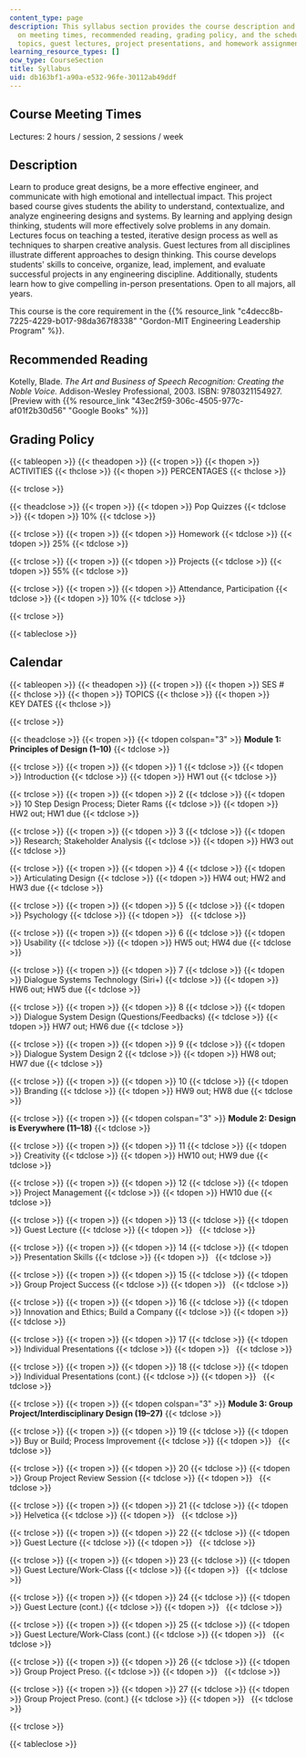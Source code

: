 ```yaml
---
content_type: page
description: This syllabus section provides the course description and information
  on meeting times, recommended reading, grading policy, and the schedule of lecture
  topics, guest lectures, project presentations, and homework assignments.
learning_resource_types: []
ocw_type: CourseSection
title: Syllabus
uid: db163bf1-a90a-e532-96fe-30112ab49ddf
---
```


Course Meeting Times
--------------------

Lectures: 2 hours / session, 2 sessions / week

Description
-----------

Learn to produce great designs, be a more effective engineer, and communicate with high emotional and intellectual impact. This project based course gives students the ability to understand, contextualize, and analyze engineering designs and systems. By learning and applying design thinking, students will more effectively solve problems in any domain. Lectures focus on teaching a tested, iterative design process as well as techniques to sharpen creative analysis. Guest lectures from all disciplines illustrate different approaches to design thinking. This course develops students' skills to conceive, organize, lead, implement, and evaluate successful projects in any engineering discipline. Additionally, students learn how to give compelling in-person presentations. Open to all majors, all years.

This course is the core requirement in the {{% resource_link "c4decc8b-7225-4229-b017-98da367f8338" "Gordon-MIT Engineering Leadership Program" %}}.

Recommended Reading
-------------------

Kotelly, Blade. _The Art and Business of Speech Recognition: Creating the Noble Voice._ Addison-Wesley Professional, 2003. ISBN: 9780321154927. \[Preview with {{% resource_link "43ec2f59-306c-4505-977c-af01f2b30d56" "Google Books" %}}\]

Grading Policy
--------------

{{< tableopen >}}
{{< theadopen >}}
{{< tropen >}}
{{< thopen >}}
ACTIVITIES
{{< thclose >}}
{{< thopen >}}
PERCENTAGES
{{< thclose >}}

{{< trclose >}}

{{< theadclose >}}
{{< tropen >}}
{{< tdopen >}}
Pop Quizzes
{{< tdclose >}}
{{< tdopen >}}
10%
{{< tdclose >}}

{{< trclose >}}
{{< tropen >}}
{{< tdopen >}}
Homework
{{< tdclose >}}
{{< tdopen >}}
25%
{{< tdclose >}}

{{< trclose >}}
{{< tropen >}}
{{< tdopen >}}
Projects
{{< tdclose >}}
{{< tdopen >}}
55%
{{< tdclose >}}

{{< trclose >}}
{{< tropen >}}
{{< tdopen >}}
Attendance, Participation
{{< tdclose >}}
{{< tdopen >}}
10%
{{< tdclose >}}

{{< trclose >}}

{{< tableclose >}}

Calendar
--------

{{< tableopen >}}
{{< theadopen >}}
{{< tropen >}}
{{< thopen >}}
SES #
{{< thclose >}}
{{< thopen >}}
TOPICS
{{< thclose >}}
{{< thopen >}}
KEY DATES
{{< thclose >}}

{{< trclose >}}

{{< theadclose >}}
{{< tropen >}}
{{< tdopen colspan="3" >}}
**Module 1: Principles of Design (1–10)**
{{< tdclose >}}

{{< trclose >}}
{{< tropen >}}
{{< tdopen >}}
1
{{< tdclose >}}
{{< tdopen >}}
Introduction
{{< tdclose >}}
{{< tdopen >}}
HW1 out
{{< tdclose >}}

{{< trclose >}}
{{< tropen >}}
{{< tdopen >}}
2
{{< tdclose >}}
{{< tdopen >}}
10 Step Design Process; Dieter Rams
{{< tdclose >}}
{{< tdopen >}}
HW2 out; HW1 due
{{< tdclose >}}

{{< trclose >}}
{{< tropen >}}
{{< tdopen >}}
3
{{< tdclose >}}
{{< tdopen >}}
Research; Stakeholder Analysis
{{< tdclose >}}
{{< tdopen >}}
HW3 out
{{< tdclose >}}

{{< trclose >}}
{{< tropen >}}
{{< tdopen >}}
4
{{< tdclose >}}
{{< tdopen >}}
Articulating Design
{{< tdclose >}}
{{< tdopen >}}
HW4 out; HW2 and HW3 due
{{< tdclose >}}

{{< trclose >}}
{{< tropen >}}
{{< tdopen >}}
5
{{< tdclose >}}
{{< tdopen >}}
Psychology
{{< tdclose >}}
{{< tdopen >}}
 
{{< tdclose >}}

{{< trclose >}}
{{< tropen >}}
{{< tdopen >}}
6
{{< tdclose >}}
{{< tdopen >}}
Usability
{{< tdclose >}}
{{< tdopen >}}
HW5 out; HW4 due
{{< tdclose >}}

{{< trclose >}}
{{< tropen >}}
{{< tdopen >}}
7
{{< tdclose >}}
{{< tdopen >}}
Dialogue Systems Technology (Siri+)
{{< tdclose >}}
{{< tdopen >}}
HW6 out; HW5 due
{{< tdclose >}}

{{< trclose >}}
{{< tropen >}}
{{< tdopen >}}
8
{{< tdclose >}}
{{< tdopen >}}
Dialogue System Design (Questions/Feedbacks)
{{< tdclose >}}
{{< tdopen >}}
HW7 out; HW6 due
{{< tdclose >}}

{{< trclose >}}
{{< tropen >}}
{{< tdopen >}}
9
{{< tdclose >}}
{{< tdopen >}}
Dialogue System Design 2
{{< tdclose >}}
{{< tdopen >}}
HW8 out; HW7 due
{{< tdclose >}}

{{< trclose >}}
{{< tropen >}}
{{< tdopen >}}
10
{{< tdclose >}}
{{< tdopen >}}
Branding
{{< tdclose >}}
{{< tdopen >}}
HW9 out; HW8 due
{{< tdclose >}}

{{< trclose >}}
{{< tropen >}}
{{< tdopen colspan="3" >}}
**Module 2: Design is Everywhere (11–18)**
{{< tdclose >}}

{{< trclose >}}
{{< tropen >}}
{{< tdopen >}}
11
{{< tdclose >}}
{{< tdopen >}}
Creativity
{{< tdclose >}}
{{< tdopen >}}
HW10 out; HW9 due
{{< tdclose >}}

{{< trclose >}}
{{< tropen >}}
{{< tdopen >}}
12
{{< tdclose >}}
{{< tdopen >}}
Project Management
{{< tdclose >}}
{{< tdopen >}}
HW10 due
{{< tdclose >}}

{{< trclose >}}
{{< tropen >}}
{{< tdopen >}}
13
{{< tdclose >}}
{{< tdopen >}}
Guest Lecture
{{< tdclose >}}
{{< tdopen >}}
 
{{< tdclose >}}

{{< trclose >}}
{{< tropen >}}
{{< tdopen >}}
14
{{< tdclose >}}
{{< tdopen >}}
Presentation Skills
{{< tdclose >}}
{{< tdopen >}}
 
{{< tdclose >}}

{{< trclose >}}
{{< tropen >}}
{{< tdopen >}}
15
{{< tdclose >}}
{{< tdopen >}}
Group Project Success
{{< tdclose >}}
{{< tdopen >}}
 
{{< tdclose >}}

{{< trclose >}}
{{< tropen >}}
{{< tdopen >}}
16
{{< tdclose >}}
{{< tdopen >}}
Innovation and Ethics; Build a Company
{{< tdclose >}}
{{< tdopen >}}
 
{{< tdclose >}}

{{< trclose >}}
{{< tropen >}}
{{< tdopen >}}
17
{{< tdclose >}}
{{< tdopen >}}
Individual Presentations
{{< tdclose >}}
{{< tdopen >}}
 
{{< tdclose >}}

{{< trclose >}}
{{< tropen >}}
{{< tdopen >}}
18
{{< tdclose >}}
{{< tdopen >}}
Individual Presentations (cont.)
{{< tdclose >}}
{{< tdopen >}}
 
{{< tdclose >}}

{{< trclose >}}
{{< tropen >}}
{{< tdopen colspan="3" >}}
**Module 3: Group Project/Interdisciplinary Design (19–27)**
{{< tdclose >}}

{{< trclose >}}
{{< tropen >}}
{{< tdopen >}}
19
{{< tdclose >}}
{{< tdopen >}}
Buy or Build; Process Improvement
{{< tdclose >}}
{{< tdopen >}}
 
{{< tdclose >}}

{{< trclose >}}
{{< tropen >}}
{{< tdopen >}}
20
{{< tdclose >}}
{{< tdopen >}}
Group Project Review Session
{{< tdclose >}}
{{< tdopen >}}
 
{{< tdclose >}}

{{< trclose >}}
{{< tropen >}}
{{< tdopen >}}
21
{{< tdclose >}}
{{< tdopen >}}
Helvetica
{{< tdclose >}}
{{< tdopen >}}
 
{{< tdclose >}}

{{< trclose >}}
{{< tropen >}}
{{< tdopen >}}
22
{{< tdclose >}}
{{< tdopen >}}
Guest Lecture
{{< tdclose >}}
{{< tdopen >}}
 
{{< tdclose >}}

{{< trclose >}}
{{< tropen >}}
{{< tdopen >}}
23
{{< tdclose >}}
{{< tdopen >}}
Guest Lecture/Work-Class
{{< tdclose >}}
{{< tdopen >}}
 
{{< tdclose >}}

{{< trclose >}}
{{< tropen >}}
{{< tdopen >}}
24
{{< tdclose >}}
{{< tdopen >}}
Guest Lecture (cont.)
{{< tdclose >}}
{{< tdopen >}}
 
{{< tdclose >}}

{{< trclose >}}
{{< tropen >}}
{{< tdopen >}}
25
{{< tdclose >}}
{{< tdopen >}}
Guest Lecture/Work-Class (cont.)
{{< tdclose >}}
{{< tdopen >}}
 
{{< tdclose >}}

{{< trclose >}}
{{< tropen >}}
{{< tdopen >}}
26
{{< tdclose >}}
{{< tdopen >}}
Group Project Preso.
{{< tdclose >}}
{{< tdopen >}}
 
{{< tdclose >}}

{{< trclose >}}
{{< tropen >}}
{{< tdopen >}}
27
{{< tdclose >}}
{{< tdopen >}}
Group Project Preso. (cont.)
{{< tdclose >}}
{{< tdopen >}}
 
{{< tdclose >}}

{{< trclose >}}

{{< tableclose >}}
